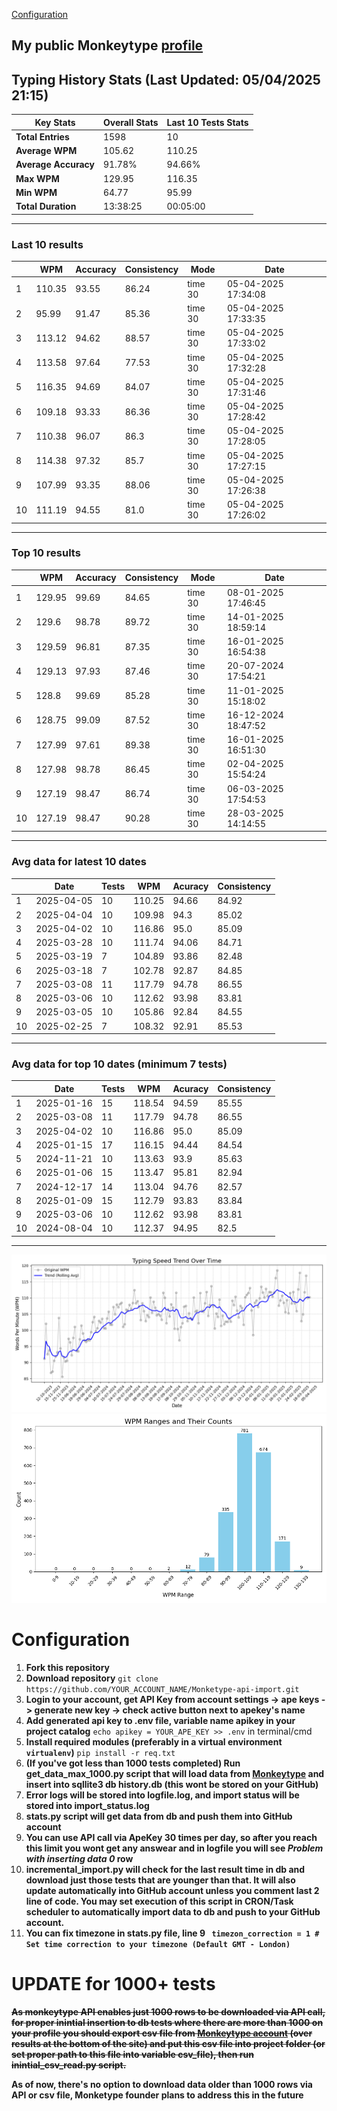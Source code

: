 
[Configuration](#configuration)
## My public Monkeytype [profile](https://monkeytype.com/profile/zp14)


        
## Typing History Stats (Last Updated: 05/04/2025 21:15)

| **Key Stats**               | **Overall Stats**       | **Last 10 Tests Stats**  |
|--------------------------|-------------------------|--------------------------|
| **Total Entries**        | 1598           | 10                       |
| **Average WPM**          | 105.62           | 110.25    |
| **Average Accuracy**     | 91.78%          | 94.66%   |
| **Max WPM**              | 129.95               | 116.35        |
| **Min WPM**              | 64.77               | 95.99                        |
| **Total Duration**       | 13:38:25        | 00:05:00                        |


---

### Last 10 results

| | WPM | Accuracy | Consistency | Mode | Date |
| --- | --- | -------- | ----------- | ---- | --------- |
| 1 | 110.35 | 93.55 | 86.24 | time 30 | 05-04-2025 17:34:08 |
| 2 | 95.99 | 91.47 | 85.36 | time 30 | 05-04-2025 17:33:35 |
| 3 | 113.12 | 94.62 | 88.57 | time 30 | 05-04-2025 17:33:02 |
| 4 | 113.58 | 97.64 | 77.53 | time 30 | 05-04-2025 17:32:28 |
| 5 | 116.35 | 94.69 | 84.07 | time 30 | 05-04-2025 17:31:46 |
| 6 | 109.18 | 93.33 | 86.36 | time 30 | 05-04-2025 17:28:42 |
| 7 | 110.38 | 96.07 | 86.3 | time 30 | 05-04-2025 17:28:05 |
| 8 | 114.38 | 97.32 | 85.7 | time 30 | 05-04-2025 17:27:15 |
| 9 | 107.99 | 93.35 | 88.06 | time 30 | 05-04-2025 17:26:38 |
| 10 | 111.19 | 94.55 | 81.0 | time 30 | 05-04-2025 17:26:02 |


 --- 

### Top 10 results

| | WPM | Accuracy | Consistency | Mode | Date |
| --- | --- | -------- | ----------- | ---- | --------- |
| 1 | 129.95 | 99.69 | 84.65 | time 30 | 08-01-2025 17:46:45 |
| 2 | 129.6 | 98.78 | 89.72 | time 30 | 14-01-2025 18:59:14 |
| 3 | 129.59 | 96.81 | 87.35 | time 30 | 16-01-2025 16:54:38 |
| 4 | 129.13 | 97.93 | 87.46 | time 30 | 20-07-2024 17:54:21 |
| 5 | 128.8 | 99.69 | 85.28 | time 30 | 11-01-2025 15:18:02 |
| 6 | 128.75 | 99.09 | 87.52 | time 30 | 16-12-2024 18:47:52 |
| 7 | 127.99 | 97.61 | 89.38 | time 30 | 16-01-2025 16:51:30 |
| 8 | 127.98 | 98.78 | 86.45 | time 30 | 02-04-2025 15:54:24 |
| 9 | 127.19 | 98.47 | 86.74 | time 30 | 06-03-2025 17:54:53 |
| 10 | 127.19 | 98.47 | 90.28 | time 30 | 28-03-2025 14:14:55 |


 --- 

### Avg data for latest 10 dates

| | Date | Tests | WPM | Acuracy | Consistency |
| --- | --- | -------- | ----------- | ---- | --------- |
| 1 | 2025-04-05 | 10 | 110.25 | 94.66 | 84.92 |
| 2 | 2025-04-04 | 10 | 109.98 | 94.3 | 85.02 |
| 3 | 2025-04-02 | 10 | 116.86 | 95.0 | 85.09 |
| 4 | 2025-03-28 | 10 | 111.74 | 94.06 | 84.71 |
| 5 | 2025-03-19 | 7 | 104.89 | 93.86 | 82.48 |
| 6 | 2025-03-18 | 7 | 102.78 | 92.87 | 84.85 |
| 7 | 2025-03-08 | 11 | 117.79 | 94.78 | 86.55 |
| 8 | 2025-03-06 | 10 | 112.62 | 93.98 | 83.81 |
| 9 | 2025-03-05 | 10 | 105.86 | 92.84 | 84.55 |
| 10 | 2025-02-25 | 7 | 108.32 | 92.91 | 85.53 |


 --- 

### Avg data for top 10 dates (minimum 7 tests)

| | Date | Tests | WPM | Acuracy | Consistency |
| --- | --- | -------- | ----------- | ---- | --------- |
| 1 | 2025-01-16 | 15 | 118.54 | 94.59 | 85.55 |
| 2 | 2025-03-08 | 11 | 117.79 | 94.78 | 86.55 |
| 3 | 2025-04-02 | 10 | 116.86 | 95.0 | 85.09 |
| 4 | 2025-01-15 | 17 | 116.15 | 94.44 | 84.54 |
| 5 | 2024-11-21 | 10 | 113.63 | 93.9 | 85.63 |
| 6 | 2025-01-06 | 15 | 113.47 | 95.81 | 82.94 |
| 7 | 2024-12-17 | 14 | 113.04 | 94.76 | 82.57 |
| 8 | 2025-01-09 | 15 | 112.79 | 93.83 | 83.84 |
| 9 | 2025-03-06 | 10 | 112.62 | 93.98 | 83.81 |
| 10 | 2024-08-04 | 10 | 112.37 | 94.95 | 82.5 |


 --- 


        
![speed trend](typing_speed_trend.png)
![counted chart](count_tests.png)
# Configuration
1. **Fork this repository** 
2. **Download repository** `git clone https://github.com/YOUR_ACCOUNT_NAME/Monketype-api-import.git`
3. **Login to your account, get API Key from account settings -> ape keys -> generate new key -> check active button next to apekey's name**
4. **Add generated api key to .env file, variable name apikey in your project catalog**  `echo apikey = YOUR_APE_KEY >> .env` in terminal/cmd
5. **Install required modules (preferably in a virtual environment `virtualenv`)** `pip install -r req.txt`
6. **(If you've got less than 1000 tests completed) Run get_data_max_1000.py script that will load data from [Monkeytype](https://monkeytype.com/) and insert into sqllite3 db history.db (this wont be stored on your GitHub)**
7. **Error logs will be stored into logfile.log, and import status will be stored into import_status.log**
8. **stats.py script will get data from db and push them into GitHub account**
9. **You can use API call via ApeKey 30 times per day, so after you reach this limit you wont get any answear and in logfile you will see *Problem with inserting data 0* row**
10. **incremental_import.py will check for the last result time in db and download just those tests that are younger than that. It will also update automatically into GitHub account unless you comment last 2 line of code. You may set execution of this script in CRON/Task scheduler to automatically import data to db and push to your GitHub account.**
11. **You can fix timezone in stats.py file, line 9 ` timezon_correction = 1 # Set time correction to your timezone (Default GMT - London)`**
# UPDATE for 1000+ tests
    
~~**As monkeytype API enables just 1000 rows to be downloaded via API call, for proper inintial insertion to db tests where there are more than 1000 on your profile
you should export csv file from [Monkeytype account](https://monkeytype.com/account) (over results at the bottom of the site)
and put this csv file into project folder (or set proper path to this file into variable csv_file), then run inintial_csv_read.py script.**~~

**As of now, there's no option to download data older than 1000 rows via API or csv file, Monketype founder plans to address this in the future**
    
    